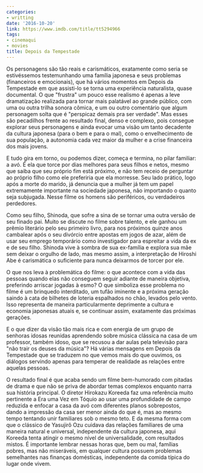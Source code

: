 ```yaml
---
categories:
- writting
date: '2016-10-20'
link: https://www.imdb.com/title/tt5294966
tags:
- cinemaqui
- movies
title: Depois da Tempestade
---
```


Os personagens são tão reais e carismáticos, exatamente como seria se estivéssemos testemunhando uma família japonesa e seus problemas (financeiros e emocionais), que há vários momentos em Depois da Tempestade em que assisti-lo se torna uma experiência naturalista, quase documental. O que "frustra" um pouco esse realismo é apenas a leve dramatização realizada para tornar mais palatável ao grande público, com uma ou outra trilha sonora cômica, e um ou outro comentário que algum personagem solta que é "perspicaz demais pra ser verdade". Mas esses são pecadilhos frente ao resultado final, denso e complexo, pois consegue explorar seus personagens e ainda evocar uma visão um tanto decadente da cultura japonesa (para o bem e para o mal), como o envelhecimento de sua população, a autonomia cada vez maior da mulher e a crise financeira dos mais jovens.

E tudo gira em torno, ou podemos dizer, começa e termina, no pilar familiar: a avó. É ela que torce por dias melhores para seus filhos e netos, mesmo que saiba que seu próprio fim está próximo, e não tem receio de perguntar ao próprio filho como ele preferiria que ela morresse. Seu lado prático, logo após a morte do marido, já denuncia que a mulher já tem um papel extremamente importante na sociedade japonesa, não importando o quanto seja subjugada. Nesse filme os homens são periféricos, ou verdadeiros perdedores.

Como seu filho, Shinoda, que sofre a sina de se tornar uma outra versão de seu finado pai. Muito se discute no filme sobre talento, e ele ganhou um prêmio literário pelo seu primeiro livro, para nos próximos quinze anos cambalear após o seu divórcio entre apostas em jogos de azar, além de usar seu emprego temporário como investigador para espreitar a vida da ex e de seu filho. Shinoda vive à sombra de sua ex-família e explora sua mãe sem deixar o orgulho de lado, mas mesmo assim, a interpretação de Hiroshi Abe é carismática o suficiente para nunca deixarmos de torcer por ele.

O que nos leva à problemática do filme: o que acontece com a vida das pessoas quando elas não conseguem seguir adiante de maneira objetiva, preferindo arriscar jogadas à esmo? O que simboliza esse problema no filme é um brinquedo interditado, um tufão iminente e a próxima geração saindo à cata de bilhetes de loteria espalhados no chão, levados pelo vento. Isso representa de maneira particularmente deprimente a cultura e economia japonesas atuais e, se continuar assim, exatamente das próximas gerações.

E o que dizer da visão tão mais rica e com energia de um grupo de senhoras idosas reunidas aprendendo sobre música clássica na casa de um professor, também idoso, que se recusou a dar aulas pela televisão para "não trair os deuses da música"? Há várias mensagens em Depois da Tempestade que se traduzem no que vemos mais do que ouvimos, os diálogos servindo apenas para temperar de realidade as relações entre aquelas pessoas.

O resultado final é que acaba sendo um filme bem-humorado com pitadas de drama e que não se priva de abordar temas complexos enquanto narra sua história principal. O diretor Hirokazu Koreeda faz uma referência muito pertinente a Era uma Vez em Tóquio ao usar uma profundidade de campo reduzida e enfocar a casa da avó com diferentes planos sobrepostos, dando a impressão da casa ser menor ainda do que é, mas ao mesmo tempo tentando unir familiares sob o mesmo teto. E da mesma forma com que o clássico de Yasujirô Ozu cuidava das relações familiares de uma maneira natural e universal, independente da cultura japonesa, aqui Koreeda tenta atingir o mesmo nível de universalidade, com resultados mistos. É importante lembrar nessas horas que, bem ou mal, famílias pobres, mas não miseráveis, em qualquer cultura possuem problemas semelhantes nas finanças domésticas, independente da comida típica do lugar onde vivem.

